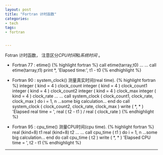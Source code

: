```yaml
---
layout: post
title: "Fortran 计时函数"
categories:
- tech
tags:
- fortran


---
```

Fotran 计时函数， 注意区分*CPU时间*和*系统时间* 。

*  Fortran 77 : etime()
    {% highlight fortran %}
        call etime(tarray,t0)
        ... ...
        call etime(tarray,t1)
        print *, 'Elapsed time:', t1 - t0
    {% endhighlight %}

*  Fortran 90 : system_clock() 测量真实时间(real time).
    {% highlight fortran %}
        integer ( kind = 4  ) clock_count
        integer ( kind = 4  ) clock_count1
        integer ( kind = 4  ) clock_count2
        integer ( kind = 4  ) clock_max
        integer ( kind = 4  ) clock_rate
        ... ...
        call system_clock ( clock_count1, clock_rate, clock_max  )
        do i = 1, n
         ...some big calculation...
        end do
        call system_clock ( clock_count2, clock_rate, clock_max  )
        write ( *, *  ) 'Elapsed real time = ', real ( t2 - t1  ) / real ( clock_rate  )
    {% endhighlight %}

*  Fortran 95 : cpu_time() 测量CPU时间(cpu time).
    {% highlight fortran %}
        real (kind=8) t1
        real (kind=8) t2
        ... ...
        call cpu_time ( t1  )
        do i = 1, n
           ...some big calculation...
        end do
        call cpu_time ( t2  )
        write ( *, *  ) 'Elapsed CPU time = ', t2 - t1
    {% endhighlight %}

-----

